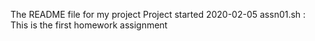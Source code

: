The README file for my project
Project started 2020-02-05
assn01.sh : This is the first homework assignment
